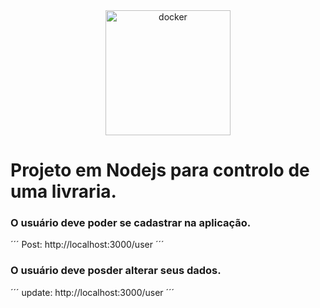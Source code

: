 <div align="center">
    <img width="200" src="https://upload.wikimedia.org/wikipedia/commons/thumb/d/d9/Node.js_logo.svg/1200px-Node.js_logo.svg.png" alt="docker"/>
</div>

# Projeto em Nodejs para controlo de uma livraria.

### O usuário deve poder se cadastrar na aplicação.
´´´
Post:
http://localhost:3000/user
´´´
### O usuário deve posder alterar seus dados.
´´´
update:
http://localhost:3000/user
´´´
